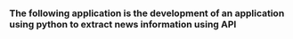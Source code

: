 ### The following application is the development of an application using python to extract news information using API